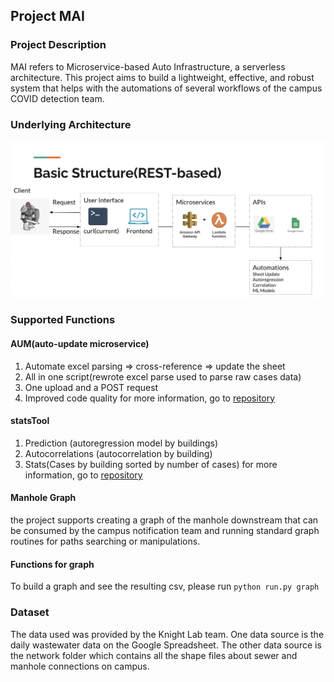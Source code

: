 ## Project MAI
### Project Description
MAI refers to Microservice-based Auto Infrastructure, a serverless architecture.
This project aims to build a lightweight, effective, and robust system that helps with the automations of several workflows of the campus COVID detection team.

### Underlying Architecture
![alt text](mai.png)

### Supported Functions
#### AUM(auto-update microservice)
1. Automate excel parsing => cross-reference => update the sheet 
2. All in one script(rewrote excel parse used to parse raw cases data)
3. One upload and a POST request
4. Improved code quality
for more information, go to [repository](https://github.com/CrisZong/AUM)


#### statsTool
1. Prediction (autoregression model by buildings)
2. Autocorrelations (autocorrelation by building)
3. Stats(Cases by building sorted by number of cases)
for more information, go to [repository](https://github.com/CrisZong/statsTool)

#### Manhole Graph
the project supports creating a graph of the manhole downstream that can be consumed by the campus notification team and running standard graph routines for paths searching or manipulations.

#### Functions for graph
To build a graph and see the resulting csv, please run `python run.py graph`

### Dataset
The data used was provided by the Knight Lab team. One data source is the daily wastewater data on the Google Spreadsheet. The other data source is the network folder which contains all the shape files about sewer and manhole connections on campus.

